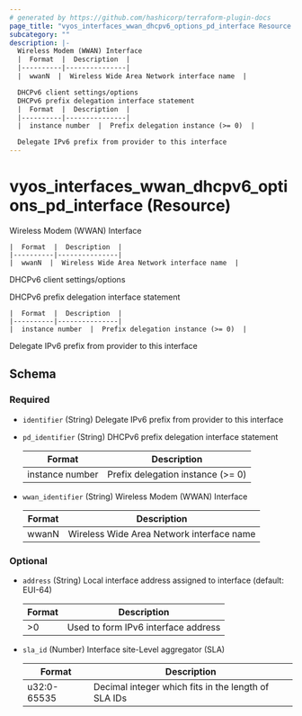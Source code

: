 ```yaml
---
# generated by https://github.com/hashicorp/terraform-plugin-docs
page_title: "vyos_interfaces_wwan_dhcpv6_options_pd_interface Resource - vyos"
subcategory: ""
description: |-
  Wireless Modem (WWAN) Interface
  |  Format  |  Description  |
  |----------|---------------|
  |  wwanN  |  Wireless Wide Area Network interface name  |

  DHCPv6 client settings/options
  DHCPv6 prefix delegation interface statement
  |  Format  |  Description  |
  |----------|---------------|
  |  instance number  |  Prefix delegation instance (>= 0)  |

  Delegate IPv6 prefix from provider to this interface
---
```


# vyos_interfaces_wwan_dhcpv6_options_pd_interface (Resource)

Wireless Modem (WWAN) Interface

    |  Format  |  Description  |
    |----------|---------------|
    |  wwanN  |  Wireless Wide Area Network interface name  |

DHCPv6 client settings/options

DHCPv6 prefix delegation interface statement

    |  Format  |  Description  |
    |----------|---------------|
    |  instance number  |  Prefix delegation instance (>= 0)  |

Delegate IPv6 prefix from provider to this interface



<!-- schema generated by tfplugindocs -->
## Schema

### Required

- `identifier` (String) Delegate IPv6 prefix from provider to this interface
- `pd_identifier` (String) DHCPv6 prefix delegation interface statement

    |  Format  |  Description  |
    |----------|---------------|
    |  instance number  |  Prefix delegation instance (>= 0)  |
- `wwan_identifier` (String) Wireless Modem (WWAN) Interface

    |  Format  |  Description  |
    |----------|---------------|
    |  wwanN  |  Wireless Wide Area Network interface name  |

### Optional

- `address` (String) Local interface address assigned to interface (default: EUI-64)

    |  Format  |  Description  |
    |----------|---------------|
    |  >0  |  Used to form IPv6 interface address  |
- `sla_id` (Number) Interface site-Level aggregator (SLA)

    |  Format  |  Description  |
    |----------|---------------|
    |  u32:0-65535  |  Decimal integer which fits in the length of SLA IDs  |
